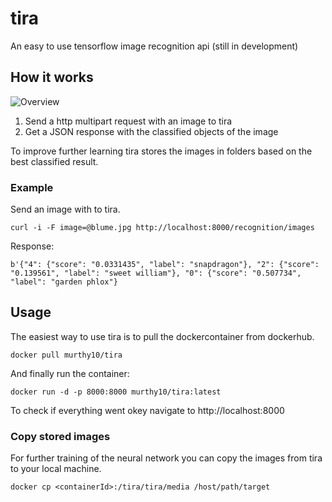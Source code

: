 # tira
An easy to use tensorflow image recognition api (still in development)

## How it works
![Overview](/tira.png)

1. Send a http multipart request with an image to tira
2. Get a JSON response with the classified objects of the image

To improve further learning tira stores the images in folders based on the best classified result.

### Example
Send an image with to tira.
```
curl -i -F image=@blume.jpg http://localhost:8000/recognition/images
```

Response:
```
b'{"4": {"score": "0.0331435", "label": "snapdragon"}, "2": {"score": "0.139561", "label": "sweet william"}, "0": {"score": "0.507734", "label": "garden phlox"}
```

## Usage
The easiest way to use tira is to pull the dockercontainer from dockerhub.

```
docker pull murthy10/tira
```

And finally run the container:

```
docker run -d -p 8000:8000 murthy10/tira:latest
```

To check if everything went okey navigate to http://localhost:8000

### Copy stored images
For further training of the neural network you can copy the images from tira to your local machine.
```
docker cp <containerId>:/tira/tira/media /host/path/target
```